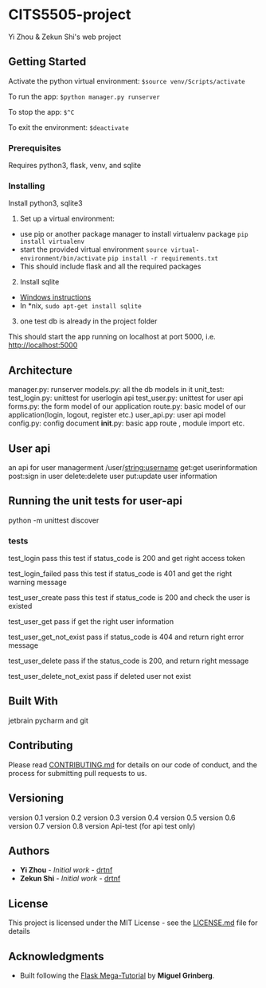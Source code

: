 # CITS5505-project
Yi Zhou &amp; Zekun Shi's web project
## Getting Started

Activate the python virtual environment:
`$source venv/Scripts/activate`

To run the app:
`$python manager.py runserver`

To stop the app:
`$^C`

To exit the environment:
`$deactivate`

### Prerequisites

Requires python3, flask, venv, and sqlite


### Installing

Install python3, sqlite3

1. Set up a virtual environment:
 - use pip or another package manager to install virtualenv package `pip install virtualenv`
 - start the provided virtual environment
   `source virtual-environment/bin/activate`
	`pip install -r requirements.txt`
 - This should include flask and all the required packages
2. Install sqlite
 - [Windows instructions](http://www.sqlitetutorial.net/download-install-sqlite/)
 - In \*nix, `sudo apt-get install sqlite`
3. one test db is already in the project folder

This should start the app running on localhost at port 5000, i.e. [http://localhost:5000](http://localhost:5000)

## Architecture
manager.py: runserver
models.py: all the db models in it
unit_test:
 test_login.py: unittest for userlogin api
 test_user.py: unittest for user api
forms.py: the form model of our application
route.py: basic model of our application(login, logout, register etc.)
user_api.py: user api model
config.py: config document
__init__.py: basic app route , module import etc.

## User api 

an api for user managerment
/user/<string:username>
get:get userinformation
post:sign in user
delete:delete user
put:update user information

## Running the unit tests for user-api

python -m unittest discover

### tests

test_login
	pass this test if status_code is 200 and get right access token

test_login_failed
	pass this test if status_code is 401 and get the right warning message 

test_user_create
	pass this test if status_code is 200 and check the user is existed 

test_user_get
	pass if get the right user information

test_user_get_not_exist
	pass if status_code is 404 and return right error message

test_user_delete
	pass if the status_code is 200, and return right message

test_user_delete_not_exist
	pass if deleted user not exist
	


## Built With

jetbrain pycharm and git

## Contributing

Please read [CONTRIBUTING.md](https://gist.github.com/PurpleBooth/b24679402957c63ec426) for details on our code of conduct, and the process for submitting pull requests to us.

## Versioning
version 0.1
version 0.2
version 0.3
version 0.4
version 0.5
version 0.6
version 0.7
version 0.8
version Api-test (for api test only)
## Authors

* **Yi Zhou** - *Initial work* - [drtnf](https://github.com/gityizhou)
* **Zekun Shi** - *Initial work* - [drtnf](https://github.com/akamic)

## License

This project is licensed under the MIT License - see the [LICENSE.md](LICENSE.md) file for details

## Acknowledgments

* Built following the [Flask Mega-Tutorial](https://blog.miguelgrinberg.com/post/the-flask-mega-tutorial-part-i-hello-world) by **Miguel Grinberg**.
